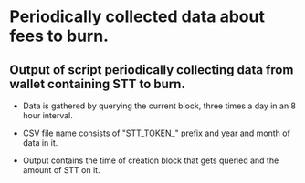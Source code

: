 Periodically collected data about fees to burn.
===

## Output of script periodically collecting data from wallet containing STT to burn.

- Data is gathered by querying the current block, three times a day in an 8 hour interval.

- CSV file name consists of "STT_TOKEN_" prefix and year and month of data in it.

- Output contains the time of creation block that gets queried and the amount of STT on it.
